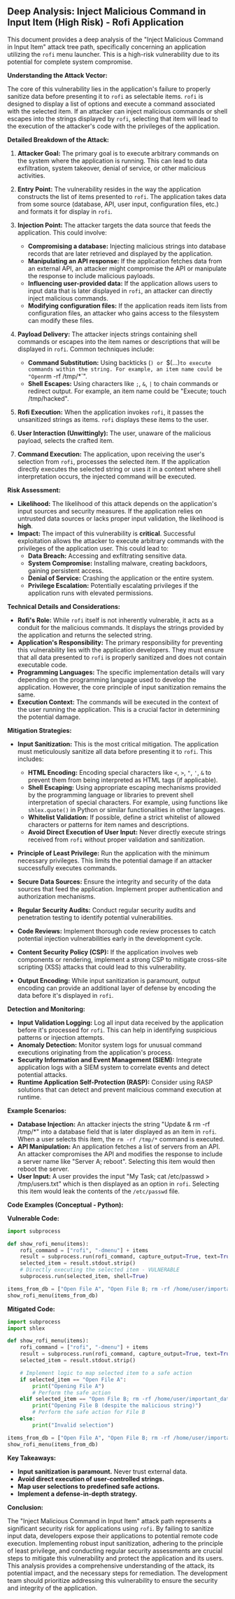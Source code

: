 ## Deep Analysis: Inject Malicious Command in Input Item (High Risk) - Rofi Application

This document provides a deep analysis of the "Inject Malicious Command in Input Item" attack tree path, specifically concerning an application utilizing the `rofi` menu launcher. This is a high-risk vulnerability due to its potential for complete system compromise.

**Understanding the Attack Vector:**

The core of this vulnerability lies in the application's failure to properly sanitize data before presenting it to `rofi` as selectable items. `rofi` is designed to display a list of options and execute a command associated with the selected item. If an attacker can inject malicious commands or shell escapes into the strings displayed by `rofi`, selecting that item will lead to the execution of the attacker's code with the privileges of the application.

**Detailed Breakdown of the Attack:**

1. **Attacker Goal:** The primary goal is to execute arbitrary commands on the system where the application is running. This can lead to data exfiltration, system takeover, denial of service, or other malicious activities.

2. **Entry Point:** The vulnerability resides in the way the application constructs the list of items presented to `rofi`. The application takes data from some source (database, API, user input, configuration files, etc.) and formats it for display in `rofi`.

3. **Injection Point:** The attacker targets the data source that feeds the application. This could involve:
    * **Compromising a database:** Injecting malicious strings into database records that are later retrieved and displayed by the application.
    * **Manipulating an API response:** If the application fetches data from an external API, an attacker might compromise the API or manipulate the response to include malicious payloads.
    * **Influencing user-provided data:** If the application allows users to input data that is later displayed in `rofi`, an attacker can directly inject malicious commands.
    * **Modifying configuration files:** If the application reads item lists from configuration files, an attacker who gains access to the filesystem can modify these files.

4. **Payload Delivery:** The attacker injects strings containing shell commands or escapes into the item names or descriptions that will be displayed in `rofi`. Common techniques include:
    * **Command Substitution:** Using backticks (`) or `$(...)` to execute commands within the string. For example, an item name could be "Open `rm -rf /tmp/*`".
    * **Shell Escapes:** Using characters like `;`, `&`, `|` to chain commands or redirect output. For example, an item name could be "Execute; touch /tmp/hacked".

5. **Rofi Execution:** When the application invokes `rofi`, it passes the unsanitized strings as items. `rofi` displays these items to the user.

6. **User Interaction (Unwittingly):** The user, unaware of the malicious payload, selects the crafted item.

7. **Command Execution:**  The application, upon receiving the user's selection from `rofi`, processes the selected item. If the application directly executes the selected string or uses it in a context where shell interpretation occurs, the injected command will be executed.

**Risk Assessment:**

* **Likelihood:**  The likelihood of this attack depends on the application's input sources and security measures. If the application relies on untrusted data sources or lacks proper input validation, the likelihood is **high**.
* **Impact:** The impact of this vulnerability is **critical**. Successful exploitation allows the attacker to execute arbitrary commands with the privileges of the application user. This could lead to:
    * **Data Breach:** Accessing and exfiltrating sensitive data.
    * **System Compromise:** Installing malware, creating backdoors, gaining persistent access.
    * **Denial of Service:** Crashing the application or the entire system.
    * **Privilege Escalation:** Potentially escalating privileges if the application runs with elevated permissions.

**Technical Details and Considerations:**

* **Rofi's Role:** While `rofi` itself is not inherently vulnerable, it acts as a conduit for the malicious commands. It displays the strings provided by the application and returns the selected string.
* **Application's Responsibility:** The primary responsibility for preventing this vulnerability lies with the application developers. They must ensure that all data presented to `rofi` is properly sanitized and does not contain executable code.
* **Programming Languages:** The specific implementation details will vary depending on the programming language used to develop the application. However, the core principle of input sanitization remains the same.
* **Execution Context:** The commands will be executed in the context of the user running the application. This is a crucial factor in determining the potential damage.

**Mitigation Strategies:**

* **Input Sanitization:** This is the most critical mitigation. The application must meticulously sanitize all data before presenting it to `rofi`. This includes:
    * **HTML Encoding:** Encoding special characters like `<`, `>`, `"`, `'`, `&` to prevent them from being interpreted as HTML tags (if applicable).
    * **Shell Escaping:**  Using appropriate escaping mechanisms provided by the programming language or libraries to prevent shell interpretation of special characters. For example, using functions like `shlex.quote()` in Python or similar functionalities in other languages.
    * **Whitelist Validation:** If possible, define a strict whitelist of allowed characters or patterns for item names and descriptions.
    * **Avoid Direct Execution of User Input:** Never directly execute strings received from `rofi` without proper validation and sanitization.

* **Principle of Least Privilege:** Run the application with the minimum necessary privileges. This limits the potential damage if an attacker successfully executes commands.

* **Secure Data Sources:** Ensure the integrity and security of the data sources that feed the application. Implement proper authentication and authorization mechanisms.

* **Regular Security Audits:** Conduct regular security audits and penetration testing to identify potential vulnerabilities.

* **Code Reviews:** Implement thorough code review processes to catch potential injection vulnerabilities early in the development cycle.

* **Content Security Policy (CSP):** If the application involves web components or rendering, implement a strong CSP to mitigate cross-site scripting (XSS) attacks that could lead to this vulnerability.

* **Output Encoding:** While input sanitization is paramount, output encoding can provide an additional layer of defense by encoding the data before it's displayed in `rofi`.

**Detection and Monitoring:**

* **Input Validation Logging:** Log all input data received by the application before it's processed for `rofi`. This can help in identifying suspicious patterns or injection attempts.
* **Anomaly Detection:** Monitor system logs for unusual command executions originating from the application's process.
* **Security Information and Event Management (SIEM):** Integrate application logs with a SIEM system to correlate events and detect potential attacks.
* **Runtime Application Self-Protection (RASP):** Consider using RASP solutions that can detect and prevent malicious command execution at runtime.

**Example Scenarios:**

* **Database Injection:** An attacker injects the string "Update & rm -rf /tmp/*" into a database field that is later displayed as an item in `rofi`. When a user selects this item, the `rm -rf /tmp/*` command is executed.
* **API Manipulation:** An application fetches a list of servers from an API. An attacker compromises the API and modifies the response to include a server name like "Server A; reboot". Selecting this item would then reboot the server.
* **User Input:** A user provides the input "My Task; cat /etc/passwd > /tmp/users.txt" which is then displayed as an option in `rofi`. Selecting this item would leak the contents of the `/etc/passwd` file.

**Code Examples (Conceptual - Python):**

**Vulnerable Code:**

```python
import subprocess

def show_rofi_menu(items):
    rofi_command = ["rofi", "-dmenu"] + items
    result = subprocess.run(rofi_command, capture_output=True, text=True)
    selected_item = result.stdout.strip()
    # Directly executing the selected item - VULNERABLE
    subprocess.run(selected_item, shell=True)

items_from_db = ["Open File A", "Open File B; rm -rf /home/user/important_data"]
show_rofi_menu(items_from_db)
```

**Mitigated Code:**

```python
import subprocess
import shlex

def show_rofi_menu(items):
    rofi_command = ["rofi", "-dmenu"] + items
    result = subprocess.run(rofi_command, capture_output=True, text=True)
    selected_item = result.stdout.strip()

    # Implement logic to map selected item to a safe action
    if selected_item == "Open File A":
        print("Opening File A")
        # Perform the safe action
    elif selected_item == "Open File B; rm -rf /home/user/important_data":
        print("Opening File B (despite the malicious string)")
        # Perform the safe action for File B
    else:
        print("Invalid selection")

items_from_db = ["Open File A", "Open File B; rm -rf /home/user/important_data"]
show_rofi_menu(items_from_db)
```

**Key Takeaways:**

* **Input sanitization is paramount.**  Never trust external data.
* **Avoid direct execution of user-controlled strings.**
* **Map user selections to predefined safe actions.**
* **Implement a defense-in-depth strategy.**

**Conclusion:**

The "Inject Malicious Command in Input Item" attack path represents a significant security risk for applications using `rofi`. By failing to sanitize input data, developers expose their applications to potential remote code execution. Implementing robust input sanitization, adhering to the principle of least privilege, and conducting regular security assessments are crucial steps to mitigate this vulnerability and protect the application and its users. This analysis provides a comprehensive understanding of the attack, its potential impact, and the necessary steps for remediation. The development team should prioritize addressing this vulnerability to ensure the security and integrity of the application.
